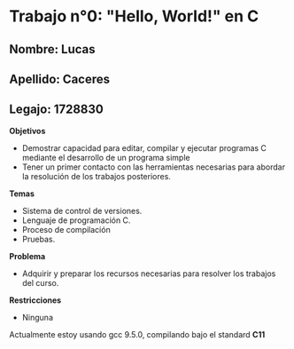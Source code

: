 # Trabajo n°0: "Hello, World!" en C

## Nombre: Lucas
## Apellido: Caceres
## Legajo: 1728830


**Objetivos**
+ Demostrar capacidad para editar, compilar y ejecutar programas C mediante el desarrollo de un programa simple
+ Tener un primer contacto con las herramientas necesarias para abordar la resolución de los trabajos posteriores.

**Temas**
+ Sistema de control de versiones.
+ Lenguaje de programación C.
+ Proceso de compilación
+ Pruebas.

**Problema**
+ Adquirir y preparar los recursos necesarias para resolver los trabajos del curso.

**Restricciones**

+ Ninguna

Actualmente estoy usando gcc 9.5.0, compilando bajo el standard **C11** 
